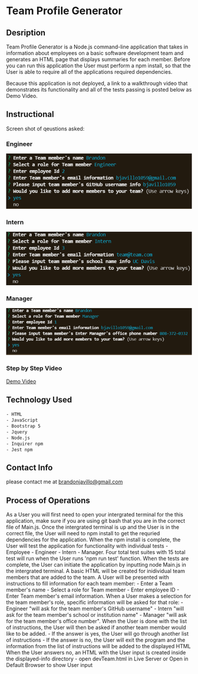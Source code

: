 # Team Profile Generator

## Desription
Team Profile Generator is a Node.js command-line application that takes in information about employees on a basic software development team and generates an HTML page that displays summaries for each member. Before you can run this application the User must perform a npm install, so that the User is able to require all of the applications required dependencies.

Because this application is not deployed, a link to a walkthrough video that demonstrates its functionality and all of the tests passing is posted below as Demo Video.

## Instructional

Screen shot of qeustions asked:

### Engineer
<img src="./img/Engineer question snip.PNG" alt="snip of Eng"/>

### Intern
<img src="./img/Intern question snip.PNG" alt="snip of Int"/>

### Manager
<img src="./img/Manager question snip.PNG" alt="snip of Man"/>

### Step by Step Video
[Demo Video](https://drive.google.com/file/d/14VNFkLdApppw3qnvKvJPlKBjLfaJ9kRh/view)


## Technology Used

    - HTML
    - JavaScript
    - Bootstrap 5
    - Jquery
    - Node.js
    - Inquirer npm
    - Jest npm

## Contact Info
please contact me at [brandonjavillo@gmail.com](brandonjavillo@gmail.com)

## Process of Operations
As a User you will first need to open your intergrated terminal for the this application, make sure if you are using git bash that you are in the correct file of Main.js. 
Once the intergrated terminal is up and the User is in the correct file, the User will need to npm install to get the requried dependencies for the application.
When the npm install is complete, the User will test the application for functionality with individual tests
    - Employee
    - Engineer
    - Intern
    - Manager.
Four total test suites with 15 total test will run when the User runs 'npm run test' function.
When the tests are complete, the User can initiate the application by inputting node Main.js in the intergrated terminal.
A basic HTML will be created for inidividual team members that are added to the team.
A User will be presented with instructions to fill information for each team member:
    - Enter a Team member's name
    - Select a role for Team member
    - Enter employee ID
    - Enter Team member's email information.
When a User makes a selection for the team member's role, specific information will be asked for that role:
    - Engineer "will ask for the team member's GitHub username"
    - Intern "will ask for the team member's school or institution name"
    - Manager "will ask for the team member's office number".
When the User is done with the list of instructions, the User will then be asked if another team member would like to be added.
    - If the answer is yes, the User will go through another list of instructions
    - If the answer is no, the User will exit the program and the information from the list of instructions will be added to the displayed HTML
When the User answers no, an HTML with the User input is created inside the displayed-info directory
    - open devTeam.html in Live Server or Open in Default Browser to show User input


 